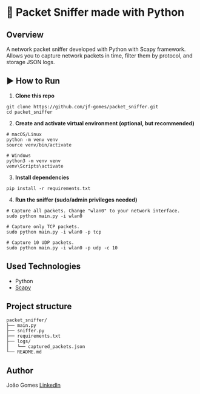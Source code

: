 # 🐍 Packet Sniffer made with Python

## Overview

A network packet sniffer developed with Python with Scapy framework.
Allows you to capture network packets in time, filter them by protocol, and storage JSON logs.

## ▶️ How to Run

1. **Clone this repo**

```
git clone https://github.com/jf-gomes/packet_sniffer.git
cd packet_sniffer
```

2. **Create and activate virtual environment (optional, but recommended)**

```
# macOS/Linux
python -m venv venv
source venv/bin/activate

# Windows
python3 -m venv venv
venv\Scripts\activate
```

3. **Install dependencies**

```
pip install -r requirements.txt
```

4. **Run the sniffer (sudo/admin privileges needed)**

```
# Capture all packets. Change "wlan0" to your network interface.
sudo python main.py -i wlan0

# Capture only TCP packets.
sudo python main.py -i wlan0 -p tcp

# Capture 10 UDP packets.
sudo python main.py -i wlan0 -p udp -c 10
```

## Used Technologies

- Python
- [Scapy](https://scapy.net/)

## Project structure

```
packet_sniffer/
├── main.py
├── sniffer.py
├── requirements.txt
├── logs/
│   └── captured_packets.json
└── README.md
```

## Author

João Gomes
[LinkedIn](https://www.linkedin.com/in/joao-v-f-gomes/)